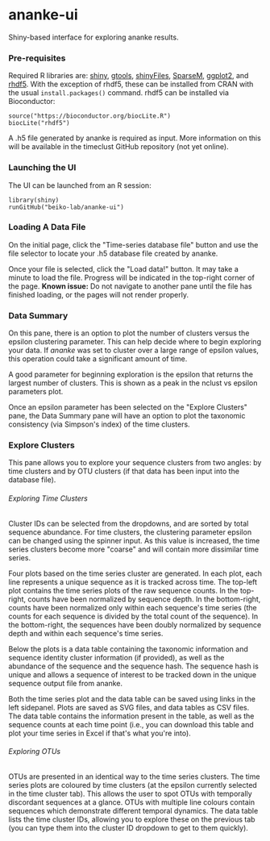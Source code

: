 # ananke-ui
Shiny-based interface for exploring ananke results.

### Pre-requisites
Required R libraries are: [shiny](https://cran.r-project.org/web/packages/shiny/index.html), [gtools](https://cran.r-project.org/web/packages/gtools/index.html), [shinyFiles](https://cran.r-project.org/web/packages/shinyFiles/index.html), [SparseM](https://cran.r-project.org/web/packages/SparseM/index.html), [ggplot2](https://cran.r-project.org/web/packages/SparseM/index.html), and [rhdf5](http://bioconductor.org/packages/release/bioc/html/rhdf5.html). With the exception of rhdf5, these can be installed from CRAN with the usual `install.packages()` command. rhdf5 can be installed via Bioconductor:
```
source("https://bioconductor.org/biocLite.R")
biocLite("rhdf5")
```
A .h5 file generated by ananke is required as input. More information on this will be available in the timeclust GitHub repository (not yet online).

### Launching the UI
The UI can be launched from an R session:
```
library(shiny)
runGitHub("beiko-lab/ananke-ui")
```

### Loading A Data File
On the initial page, click the "Time-series database file" button and use the file selector to locate your .h5 database file created by ananke.

Once your file is selected, click the "Load data!" button. It may take a minute to load the file. Progress will be indicated in the top-right corner of the page. **Known issue:** Do not navigate to another pane until the file has finished loading, or the pages will not render properly.

### Data Summary
On this pane, there is an option to plot the number of clusters versus the epsilon clustering parameter. This can help decide where to begin exploring your data. If *ananke* was set to cluster over a large range of epsilon values, this operation could take a significant amount of time.

A good parameter for beginning exploration is the epsilon that returns the largest number of clusters. This is shown as a peak in the nclust vs epsilon parameters plot.

Once an epsilon parameter has been selected on the "Explore Clusters" pane, the Data Summary pane will have an option to plot the taxonomic consistency (via Simpson's index) of the time clusters.

### Explore Clusters
This pane allows you to explore your sequence clusters from two angles: by time clusters and by OTU clusters (if that data has been input into the database file). 

###### Exploring Time Clusters
Cluster IDs can be selected from the dropdowns, and are sorted by total sequence abundance. For time clusters, the clustering parameter epsilon can be changed using the spinner input. As this value is increased, the time series clusters become more "coarse" and will contain more dissimilar time series.

Four plots based on the time series cluster are generated. In each plot, each line represents a unique sequence as it is tracked across time. The top-left plot contains the time series plots of the raw sequence counts. In the top-right, counts have been normalized by sequence depth. In the bottom-right, counts have been normalized only within each sequence's time series (the counts for each sequence is divided by the total count of the sequence). In the bottom-right, the sequences have been doubly normalized by sequence depth and within each sequence's time series.

Below the plots is a data table containing the taxonomic information and sequence identity cluster information (if provided), as well as the abundance of the sequence and the sequence hash. The sequence hash is unique and allows a sequence of interest to be tracked down in the unique sequence output file from ananke.

Both the time series plot and the data table can be saved using links in the left sidepanel. Plots are saved as SVG files, and data tables as CSV files. The data table contains the information present in the table, as well as the sequence counts at each time point (i.e., you can download this table and plot your time series in Excel if that's what you're into).

###### Exploring OTUs
OTUs are presented in an identical way to the time series clusters. The time series plots are coloured by time clusters (at the epsilon currently selected in the time cluster tab). This allows the user to spot OTUs with temporally discordant sequences at a glance. OTUs with multiple line colours contain sequences which demonstrate different temporal dynamics. The data table lists the time cluster IDs, allowing you to explore these on the previous tab (you can type them into the cluster ID dropdown to get to them quickly).
